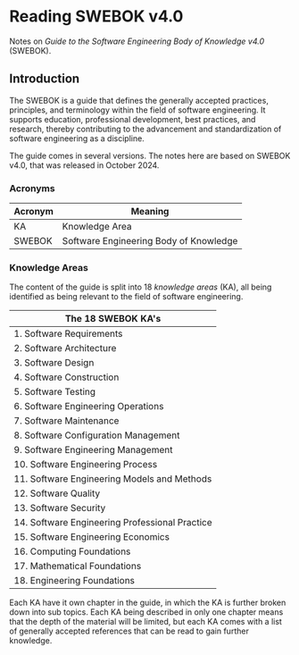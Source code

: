 # Reading SWEBOK v4.0

Notes on *Guide to the Software Engineering Body of Knowledge v4.0* (SWEBOK).

## Introduction

The SWEBOK is a guide that defines the generally accepted practices, principles, and terminology within the field of software engineering. It supports education, professional development, best practices, and research, thereby contributing to the advancement and standardization of software engineering as a discipline.

The guide comes in several versions. The notes here are based on SWEBOK v4.0, that was released in October 2024.

### Acronyms

| Acronym | Meaning                                                           |
| ------- | ----------------------------------------------------------------- |
| KA      | Knowledge Area                                                    |
| SWEBOK  | Software Engineering Body of Knowledge                            |

### Knowledge Areas

The content of the guide is split into 18 *knowledge areas* (KA), all being identified as being relevant to the field of software engineering.

| The 18 SWEBOK KA's                                                          |
| --------------------------------------------------------------------------- |
| 1. Software Requirements                                                    |
| 2. Software Architecture                                                    |
| 3. Software Design                                                          |
| 4. Software Construction                                                    |
| 5. Software Testing                                                         |
| 6. Software Engineering Operations                                          |
| 7. Software Maintenance                                                     |
| 8. Software Configuration Management                                        |
| 9. Software Engineering Management                                          |
| 10. Software Engineering Process                                            |
| 11. Software Engineering Models and Methods                                 |
| 12. Software Quality                                                        |
| 13. Software Security                                                       |
| 14. Software Engineering Professional Practice                              |
| 15. Software Engineering Economics                                          |
| 16. Computing Foundations                                                   |
| 17. Mathematical Foundations                                                |
| 18. Engineering Foundations                                                 |

Each KA have it own chapter in the guide, in which the KA is further broken down into sub topics. Each KA being described in only one chapter means that the depth of the material will be limited, but each KA comes with a list of generally accepted references that can be read to gain further knowledge.
